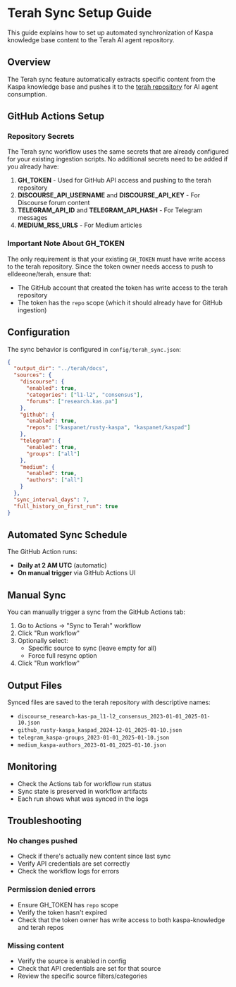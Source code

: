 # Terah Sync Setup Guide

This guide explains how to set up automated synchronization of Kaspa knowledge base content to the Terah AI agent repository.

## Overview

The Terah sync feature automatically extracts specific content from the Kaspa knowledge base and pushes it to the [terah repository](https://github.com/elldeeone/terah/tree/main/docs) for AI agent consumption.

## GitHub Actions Setup

### Repository Secrets

The Terah sync workflow uses the same secrets that are already configured for your existing ingestion scripts. No additional secrets need to be added if you already have:

1. **GH_TOKEN** - Used for GitHub API access and pushing to the terah repository
2. **DISCOURSE_API_USERNAME** and **DISCOURSE_API_KEY** - For Discourse forum content
3. **TELEGRAM_API_ID** and **TELEGRAM_API_HASH** - For Telegram messages
4. **MEDIUM_RSS_URLS** - For Medium articles

### Important Note About GH_TOKEN

The only requirement is that your existing `GH_TOKEN` must have write access to the terah repository. Since the token owner needs access to push to elldeeone/terah, ensure that:

- The GitHub account that created the token has write access to the terah repository
- The token has the `repo` scope (which it should already have for GitHub ingestion)

## Configuration

The sync behavior is configured in `config/terah_sync.json`:

```json
{
  "output_dir": "../terah/docs",
  "sources": {
    "discourse": {
      "enabled": true,
      "categories": ["l1-l2", "consensus"],
      "forums": ["research.kas.pa"]
    },
    "github": {
      "enabled": true,
      "repos": ["kaspanet/rusty-kaspa", "kaspanet/kaspad"]
    },
    "telegram": {
      "enabled": true,
      "groups": ["all"]
    },
    "medium": {
      "enabled": true,
      "authors": ["all"]
    }
  },
  "sync_interval_days": 7,
  "full_history_on_first_run": true
}
```

## Automated Sync Schedule

The GitHub Action runs:
- **Daily at 2 AM UTC** (automatic)
- **On manual trigger** via GitHub Actions UI

## Manual Sync

You can manually trigger a sync from the GitHub Actions tab:

1. Go to Actions → "Sync to Terah" workflow
2. Click "Run workflow"
3. Optionally select:
   - Specific source to sync (leave empty for all)
   - Force full resync option
4. Click "Run workflow"

## Output Files

Synced files are saved to the terah repository with descriptive names:

- `discourse_research-kas-pa_l1-l2_consensus_2023-01-01_2025-01-10.json`
- `github_rusty-kaspa_kaspad_2024-12-01_2025-01-10.json`
- `telegram_kaspa-groups_2023-01-01_2025-01-10.json`
- `medium_kaspa-authors_2023-01-01_2025-01-10.json`

## Monitoring

- Check the Actions tab for workflow run status
- Sync state is preserved in workflow artifacts
- Each run shows what was synced in the logs

## Troubleshooting

### No changes pushed
- Check if there's actually new content since last sync
- Verify API credentials are set correctly
- Check the workflow logs for errors

### Permission denied errors
- Ensure GH_TOKEN has `repo` scope
- Verify the token hasn't expired
- Check that the token owner has write access to both kaspa-knowledge and terah repos

### Missing content
- Verify the source is enabled in config
- Check that API credentials are set for that source
- Review the specific source filters/categories